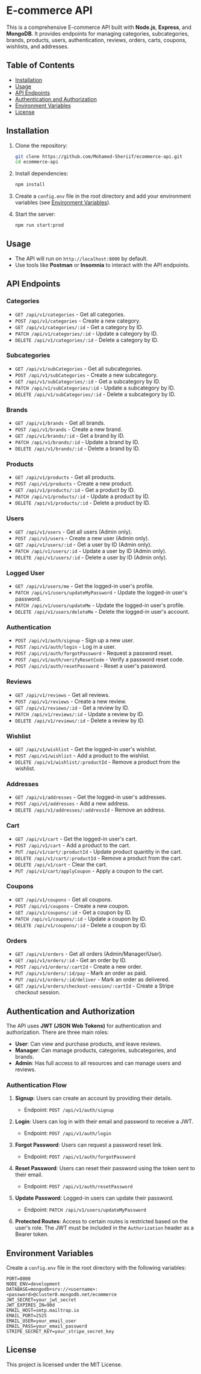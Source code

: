# E-commerce API

This is a comprehensive E-commerce API built with **Node.js**, **Express**, and **MongoDB**. It provides endpoints for managing categories, subcategories, brands, products, users, authentication, reviews, orders, carts, coupons, wishlists, and addresses.

## Table of Contents

- [Installation](#installation)
- [Usage](#usage)
- [API Endpoints](#api-endpoints)
- [Authentication and Authorization](#authentication-and-authorization)
- [Environment Variables](#environment-variables)
- [License](#license)

## Installation

1. Clone the repository:

   ```sh
   git clone https://github.com/Mohamed-Sheriif/ecommerce-api.git
   cd ecommerce-api
   ```

2. Install dependencies:

   ```sh
   npm install
   ```

3. Create a `config.env` file in the root directory and add your environment variables (see [Environment Variables](#environment-variables)).

4. Start the server:

   ```sh
   npm run start:prod
   ```

## Usage

- The API will run on `http://localhost:8000` by default.
- Use tools like **Postman** or **Insomnia** to interact with the API endpoints.

## API Endpoints

### **Categories**

- `GET /api/v1/categories` - Get all categories.
- `POST /api/v1/categories` - Create a new category.
- `GET /api/v1/categories/:id` - Get a category by ID.
- `PATCH /api/v1/categories/:id` - Update a category by ID.
- `DELETE /api/v1/categories/:id` - Delete a category by ID.

### **Subcategories**

- `GET /api/v1/subCategories` - Get all subcategories.
- `POST /api/v1/subCategories` - Create a new subcategory.
- `GET /api/v1/subCategories/:id` - Get a subcategory by ID.
- `PATCH /api/v1/subCategories/:id` - Update a subcategory by ID.
- `DELETE /api/v1/subCategories/:id` - Delete a subcategory by ID.

### **Brands**

- `GET /api/v1/brands` - Get all brands.
- `POST /api/v1/brands` - Create a new brand.
- `GET /api/v1/brands/:id` - Get a brand by ID.
- `PATCH /api/v1/brands/:id` - Update a brand by ID.
- `DELETE /api/v1/brands/:id` - Delete a brand by ID.

### **Products**

- `GET /api/v1/products` - Get all products.
- `POST /api/v1/products` - Create a new product.
- `GET /api/v1/products/:id` - Get a product by ID.
- `PATCH /api/v1/products/:id` - Update a product by ID.
- `DELETE /api/v1/products/:id` - Delete a product by ID.

### **Users**

- `GET /api/v1/users` - Get all users (Admin only).
- `POST /api/v1/users` - Create a new user (Admin only).
- `GET /api/v1/users/:id` - Get a user by ID (Admin only).
- `PATCH /api/v1/users/:id` - Update a user by ID (Admin only).
- `DELETE /api/v1/users/:id` - Delete a user by ID (Admin only).

### **Logged User**

- `GET /api/v1/users/me` - Get the logged-in user's profile.
- `PATCH /api/v1/users/updateMyPassword` - Update the logged-in user's password.
- `PATCH /api/v1/users/updateMe` - Update the logged-in user's profile.
- `DELETE /api/v1/users/deleteMe` - Delete the logged-in user's account.

### **Authentication**

- `POST /api/v1/auth/signup` - Sign up a new user.
- `POST /api/v1/auth/login` - Log in a user.
- `POST /api/v1/auth/forgotPassword` - Request a password reset.
- `POST /api/v1/auth/verifyResetCode` - Verify a password reset code.
- `POST /api/v1/auth/resetPassword` - Reset a user's password.

### **Reviews**

- `GET /api/v1/reviews` - Get all reviews.
- `POST /api/v1/reviews` - Create a new review.
- `GET /api/v1/reviews/:id` - Get a review by ID.
- `PATCH /api/v1/reviews/:id` - Update a review by ID.
- `DELETE /api/v1/reviews/:id` - Delete a review by ID.

### **Wishlist**

- `GET /api/v1/wishlist` - Get the logged-in user's wishlist.
- `POST /api/v1/wishlist` - Add a product to the wishlist.
- `DELETE /api/v1/wishlist/:productId` - Remove a product from the wishlist.

### **Addresses**

- `GET /api/v1/addresses` - Get the logged-in user's addresses.
- `POST /api/v1/addresses` - Add a new address.
- `DELETE /api/v1/addresses/:addressId` - Remove an address.

### **Cart**

- `GET /api/v1/cart` - Get the logged-in user's cart.
- `POST /api/v1/cart` - Add a product to the cart.
- `PUT /api/v1/cart/:productId` - Update product quantity in the cart.
- `DELETE /api/v1/cart/:productId` - Remove a product from the cart.
- `DELETE /api/v1/cart` - Clear the cart.
- `PUT /api/v1/cart/applyCoupon` - Apply a coupon to the cart.

### **Coupons**

- `GET /api/v1/coupons` - Get all coupons.
- `POST /api/v1/coupons` - Create a new coupon.
- `GET /api/v1/coupons/:id` - Get a coupon by ID.
- `PATCH /api/v1/coupons/:id` - Update a coupon by ID.
- `DELETE /api/v1/coupons/:id` - Delete a coupon by ID.

### **Orders**

- `GET /api/v1/orders` - Get all orders (Admin/Manager/User).
- `GET /api/v1/orders/:id` - Get an order by ID.
- `POST /api/v1/orders/:cartId` - Create a new order.
- `PUT /api/v1/orders/:id/pay` - Mark an order as paid.
- `PUT /api/v1/orders/:id/deliver` - Mark an order as delivered.
- `GET /api/v1/orders/checkout-session/:cartId` - Create a Stripe checkout session.

## Authentication and Authorization

The API uses **JWT (JSON Web Tokens)** for authentication and authorization. There are three main roles:

- **User**: Can view and purchase products, and leave reviews.
- **Manager**: Can manage products, categories, subcategories, and brands.
- **Admin**: Has full access to all resources and can manage users and reviews.

### Authentication Flow

1. **Signup**: Users can create an account by providing their details.

   - Endpoint: `POST /api/v1/auth/signup`

2. **Login**: Users can log in with their email and password to receive a JWT.

   - Endpoint: `POST /api/v1/auth/login`

3. **Forgot Password**: Users can request a password reset link.

   - Endpoint: `POST /api/v1/auth/forgotPassword`

4. **Reset Password**: Users can reset their password using the token sent to their email.

   - Endpoint: `POST /api/v1/auth/resetPassword`

5. **Update Password**: Logged-in users can update their password.

   - Endpoint: `PATCH /api/v1/users/updateMyPassword`

6. **Protected Routes**: Access to certain routes is restricted based on the user's role. The JWT must be included in the `Authorization` header as a Bearer token.

## Environment Variables

Create a `config.env` file in the root directory with the following variables:

```env
PORT=8000
NODE_ENV=development
DATABASE=mongodb+srv://<username>:<password>@cluster0.mongodb.net/ecommerce
JWT_SECRET=your_jwt_secret
JWT_EXPIRES_IN=90d
EMAIL_HOST=smtp.mailtrap.io
EMAIL_PORT=2525
EMAIL_USER=your_email_user
EMAIL_PASS=your_email_password
STRIPE_SECRET_KEY=your_stripe_secret_key
```

## License

This project is licensed under the MIT License.
